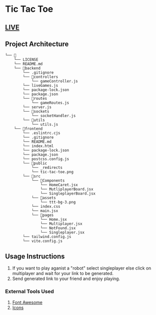 # Tic Tac Toe

## [LIVE](https://tic-tac-toe-jvaa.onrender.com)

## Project Architecture

```
└── 📁
    └── LICENSE
    └── README.md
    └── 📁backend
        └── .gitignore
        └── 📁controllers
            └── gameController.js
        └── liveGames.js
        └── package-lock.json
        └── package.json
        └── 📁routes
            └── gameRoutes.js
        └── server.js
        └── 📁sockets
            └── socketHandler.js
        └── 📁utils
            └── utils.js
    └── 📁frontend
        └── .eslintrc.cjs
        └── .gitignore
        └── README.md
        └── index.html
        └── package-lock.json
        └── package.json
        └── postcss.config.js
        └── 📁public
            └── _redirects
            └── tic-tac-toe.png
        └── 📁src
            └── 📁Components
                └── HomeCaret.jsx
                └── MutliplayerBoard.jsx
                └── SingleplayerBoard.jsx
            └── 📁assets
                └── ttt-bg-3.png
            └── index.css
            └── main.jsx
            └── 📁pages
                └── Home.jsx
                └── Multiplayer.jsx
                └── NotFound.jsx
                └── Singleplayer.jsx
        └── tailwind.config.js
        └── vite.config.js
```

## Usage Instructions

1. If you want to play aganist a "robot" select singleplayer else click on multiplayer and wait for your link to be generated.
2. Send generated link to your friend and enjoy playing.

### External Tools Used

1. [Font Awesome](https://fontawesome.com/)
2. [Icons](https://www.flaticon.com/)
